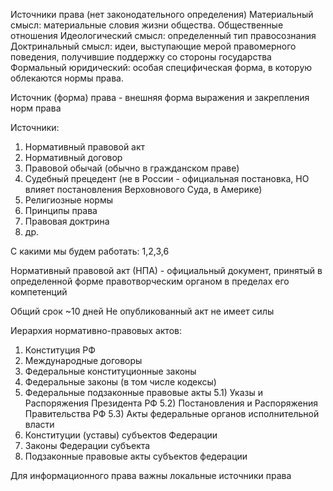 Источники права
(нет законодательного определения)
Материальный смысл: материальные словия жизни общества. Общественные отношения
Идеологический смысл: определенный тип правосознания 
Доктринальный смысл: идеи, выступающие мерой правомерного поведения, получившие поддержку со стороны государства
Формальный юридический: особая специфическая форма, в которую облекаются нормы права. 

Источник (форма) права - внешняя форма выражения и закрепления норм права

Источники:
1) Нормативный правовой акт
2) Нормативный договор
3) Правовой обычай (обычно в гражданском праве)
4) Судебный прецедент (не в России - официальная постановка, НО влияет постановления Верховнового Суда, в Америке)
5) Религиозные нормы
6) Принципы права
7) Правовая доктрина
8) др.

С какими мы будем работать: 1,2,3,6

Нормативный правовой акт (НПА) - официальный документ, принятый в определенной форме правотворческим органом в пределах его компетенций 

Общий срок ~10 дней
Не опубликованный акт не имеет силы

Иерархия нормативно-правовых актов:
1) Конституция РФ
2) Международные договоры
3) Федеральные конституционные законы 
4) Федеральные законы (в том числе кодексы)
5) Федеральные подзаконные правовые акты
	5.1) Указы и Распоряжения Президента РФ
	5.2) Постановления и Распоряжения Правительства РФ
	5.3) Акты федеральные органов исполнительной власти
6) Конституции (уставы) субъектов Федерации
7) Законы Федерации субъекта 
8) Подзаконные правовые акты субъектов федерации

Для информационного права важны локальные источники права